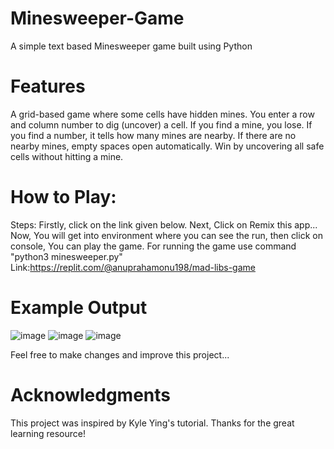 # Minesweeper-Game
A simple text based Minesweeper game built using Python

# Features
A grid-based game where some cells have hidden mines.
You enter a row and column number to dig (uncover) a cell.
If you find a mine, you lose.
If you find a number, it tells how many mines are nearby.
If there are no nearby mines, empty spaces open automatically.
Win by uncovering all safe cells without hitting a mine.

# How to Play:
Steps: Firstly, click on the link given below. Next, Click on Remix this app... Now, You will get into environment where you can see the run, then click on console, You can play the game.
For running the game use command "python3 minesweeper.py"
Link:https://replit.com/@anuprahamonu198/mad-libs-game


# Example Output
![image](https://github.com/user-attachments/assets/5283cc49-2443-4634-80c6-6d76ec8c4782)
![image](https://github.com/user-attachments/assets/4fe8a689-1c43-4f54-8b15-2b1006ee2ee9)
![image](https://github.com/user-attachments/assets/a517ccf8-1581-4295-8002-c7ea039be1df)

Feel free to make changes and improve this project...

# Acknowledgments
This project was inspired by Kyle Ying's tutorial. Thanks for the great learning resource!

